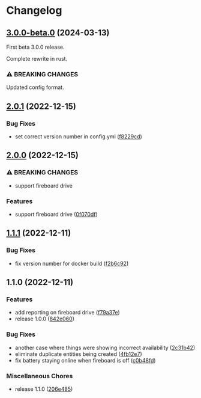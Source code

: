# Changelog

## [3.0.0-beta.0](https://github.com/gordlea/fireboard2mqtt/compare/main...v3.x) (2024-03-13)

First beta 3.0.0 release.

Complete rewrite in rust.


### ⚠ BREAKING CHANGES
Updated config format.


## [2.0.1](https://github.com/gordlea/fireboard2mqtt/compare/v2.0.0...v2.0.1) (2022-12-15)


### Bug Fixes

* set correct version number in config.yml ([f8229cd](https://github.com/gordlea/fireboard2mqtt/commit/f8229cd02a49a594d87f6f4585a13960e2e25a9c))

## [2.0.0](https://github.com/gordlea/fireboard2mqtt/compare/v1.1.1...v2.0.0) (2022-12-15)


### ⚠ BREAKING CHANGES

* support fireboard drive

### Features

* support fireboard drive ([0f070df](https://github.com/gordlea/fireboard2mqtt/commit/0f070df5286a5b84cd5d696092dd45d59fa07191))

## [1.1.1](https://github.com/gordlea/fireboard2mqtt/compare/v1.1.0...v1.1.1) (2022-12-11)


### Bug Fixes

* fix version number for docker build ([f2b6c92](https://github.com/gordlea/fireboard2mqtt/commit/f2b6c92260b4c73f34218fe75015d7adf190e2a9))

## 1.1.0 (2022-12-11)


### Features

* add reporting on fireboard drive ([f79a37e](https://github.com/gordlea/fireboard2mqtt/commit/f79a37efcfd40b631762e2fc4706c62a623a2528))
* release 1.0.0 ([842e060](https://github.com/gordlea/fireboard2mqtt/commit/842e060dde563064bb6232b3fb3a6c64c1549781))


### Bug Fixes

* another case where things were showing incorrect availability ([2c31b42](https://github.com/gordlea/fireboard2mqtt/commit/2c31b425050d45e2be855eeb95021a8e30179929))
* eliminate duplicate entities being created ([4fb12e7](https://github.com/gordlea/fireboard2mqtt/commit/4fb12e77c83a885e2786e57f564b1ec1c6c25973))
* fix battery staying online when fireboard is off ([c0b48fd](https://github.com/gordlea/fireboard2mqtt/commit/c0b48fd6bb5c671797c3aa81e761af9c8ea296f4))


### Miscellaneous Chores

* release 1.1.0 ([206e485](https://github.com/gordlea/fireboard2mqtt/commit/206e4859d5835a7616c7a11f64380aa05498ea97))
